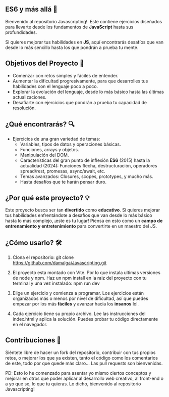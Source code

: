 ﻿## ES6 y más allá 🚀

Bienvenido al repositorio Javascripting!. Este contiene ejercicios diseñados para llevarte desde los fundamentos de **JavaScript** hasta sus profundidades.

Si quieres mejorar tus habilidades en **JS**, aquí encontrarás desafíos que van desde lo más sencillo hasta los que pondrán a prueba tu mente.

## Objetivos del Proyecto 🎯
- Comenzar con retos simples y fáciles de entender.
- Aumentar la dificultad progresivamente, para que desarrolles tus habilidades con el lenguaje poco a poco.
- Explorar la evolución del lenguaje, desde lo más básico hasta las últimas actualizaciones.
- Desafiarte con ejercicios que pondrán a prueba tu capacidad de resolución.

## ¿Qué encontrarás? 🔍
- Ejercicios de una gran variedad de temas:
  - Variables, tipos de datos y operaciones básicas.
  - Funciones, arrays y objetos.
  - Manipulación del DOM.
  - Características del gran punto de inflexión **ES6** (2015) hasta la actualidad (2024): Funciones flecha, destructuración, operadores spread/rest, promesas, async/await, etc.
  - Temas avanzados: Closures, scopes, prototypes, y mucho más.
  - Hasta desafíos que te harán pensar duro.

## ¿Por qué este proyecto? 💡
Este proyecto busca ser tan **divertido** como **educativo**. Si quieres mejorar tus habilidades enfrentándote a desafíos que van desde lo más básico hasta lo más complejo, ¡este es tu lugar! Piensa en esto como un **campo de entrenamiento y entretenimiento** para convertirte en un maestro del JS.

## ¿Cómo usarlo? 🛠️
1. Clona el repositorio: git clone https://github.com/damalga/Javascripting.git

2. El proyecto esta montado con Vite. Por lo que instala ultimas versiones de node y npm. Haz un npm install en la raiz del proyecto con tu terminal y una vez instalado: npm run dev 

2. Elige un ejercicio y comienza a programar. Los ejercicios están organizados más o menos por nivel de dificultad, así que puedes empezar por los más **fáciles** y avanzar hacia los **insanos** lol.

3. Cada ejercicio tiene su propio archivo. Lee las instrucciones del index.html y aplica la solución. Puedes probar tu código directamente en el navegador.

## Contribuciones 👥
Siéntete libre de hacer un fork del repositorio, contribuir con tus propios retos, o mejorar los que ya existen, tanto el código como los comentarios de este, todo por que quede más claro... Las pull requests son bienvenidas.

PD: Esto lo he comenzado para asentar yo mismo ciertos conceptos y mejorar en otros que poder aplicar al desarrollo web creativo, al front-end o a yo que se, lo que tu quieras. Lo dicho, bienvenido al repositorio Javascripting!
